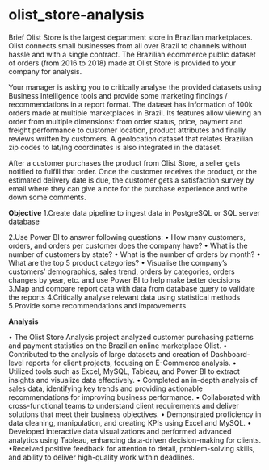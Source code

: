 # olist_store-analysis
Brief
Olist Store is the largest department store in Brazilian marketplaces. Olist connects small businesses from all over Brazil to channels without hassle and with a single contract. The Brazilian ecommerce public dataset of orders (from 2016 to 2018) made at Olist Store is provided to your company for analysis.

Your manager is asking you to critically analyse the provided datasets using Business Intelligence tools and provide some marketing findings / recommendations in a report format. The dataset has information of 100k orders made at multiple marketplaces in Brazil. Its features allow viewing an order from multiple dimensions: from order status, price, payment and freight performance to customer location, product attributes and finally reviews written by customers. A geolocation dataset that relates Brazilian zip codes to lat/lng coordinates is also integrated in the dataset.

After a customer purchases the product from Olist Store, a seller gets notified to fulfill that order. Once the customer receives the product, or the estimated delivery date is due, the customer gets a satisfaction survey by email where they can give a note for the purchase experience and write down some comments.

**Objective**
1.Create data pipeline to ingest data in PostgreSQL or SQL server database

2.Use Power BI to answer following questions:
    • How many customers, orders, and orders per customer does the company have?
    • What is the number of customers by state?
    • What is the number of orders by month?
    • What are the top 5 product categories?
    • Visualise the company’s customers’ demographics, sales trend, orders by categories, orders changes by year, etc. and use Power BI to help make better decisions
3.Map and compare report data with data from database query to validate the reports
4.Critically analyse relevant data using statistical methods
5.Provide some recommendations and improvements


**Analysis**

• The Olist Store Analysis project analyzed customer purchasing patterns and payment statistics on the Brazilian online marketplace Olist.
• Contributed to the analysis of large datasets and creation of Dashboard-level reports for client projects, focusing on E-Commerce analysis.
• Utilized tools such as Excel, MySQL, Tableau, and Power BI to extract insights and visualize data effectively.
• Completed an in-depth analysis of sales data, identifying key trends and providing actionable recommendations for improving business performance.
• Collaborated with cross-functional teams to understand client requirements and deliver solutions that meet their business objectives.
• Demonstrated proficiency in data cleaning, manipulation, and creating KPIs using Excel and MySQL.
• Developed interactive data visualizations and performed advanced analytics using Tableau, enhancing data-driven decision-making for clients.
•Received positive feedback for attention to detail, problem-solving skills, and ability to deliver high-quality work within deadlines.
